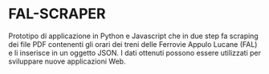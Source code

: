 FAL-SCRAPER
===========

Prototipo di applicazione in Python e Javascript che in due step fa scraping dei file PDF contenenti gli orari dei treni delle Ferrovie Appulo Lucane (FAL) e li inserisce in un oggetto JSON. I dati ottenuti possono essere utilizzati per sviluppare nuove applicazioni Web.
